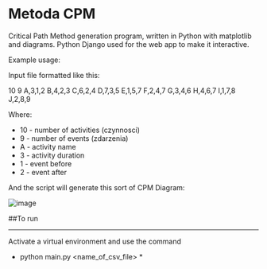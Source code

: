 ﻿# Metoda CPM
Critical Path Method generation program, written in Python with matplotlib and diagrams. Python Django used for the web app to make it interactive.

Example usage:

Input file formatted like this:

10
9 
A,3,1,2
B,4,2,3
C,6,2,4
D,7,3,5
E,1,5,7
F,2,4,7
G,3,4,6
H,4,6,7
I,1,7,8
J,2,8,9

Where:
* 10 - number of activities (czynnosci)
* 9 - number of events (zdarzenia)
* A - activity name
* 3 - activity duration
* 1 - event before
* 2 - event after

And the script will generate this sort of CPM Diagram:

 ![image](https://github.com/phisiic/MetodaCPM/assets/63189115/75af5f6f-c470-4b97-80b4-af9c25f36cf1)

##To run
***
Activate a virtual environment and use the command
* python main.py <name_of_csv_file> *

